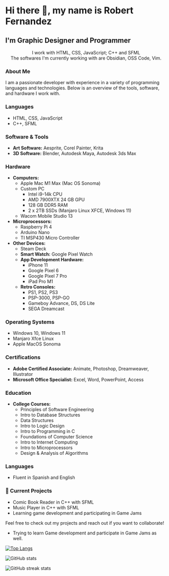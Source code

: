 
# Hi there 👋, my name is Robert Fernandez
## I'm Graphic Designer and Programmer


<p align="center">
I work with HTML, CSS, JavaScript; C++ and SFML
<br>
The softwares I'm currently working with are Obsidian, OSS Code, Vim.
</p>

### About Me
I am a passionate developer with experience in a variety of programming languages and technologies. Below is an overview of the tools, software, and hardware I work with.

### Languages
- HTML, CSS, JavaScript
- C++, SFML

### Software & Tools
- **Art Software:** Aesprite, Corel Painter, Krita
- **3D Software:** Blender, Autodesk Maya, Autodesk 3ds Max

### Hardware
- **Computers:**
  - Apple Mac M1 Max (Mac OS Sonoma)
  - Custom PC
    - Intel i9-14k CPU
    - AMD 7900XTX 24 GB GPU
    - 128 GB DDR5 RAM
    - 2 x 2TB SSDs (Manjaro Linux XFCE, Windows 11)
  - Wacom Mobile Studio 13
- **Microprocessors:**
  - Raspberry Pi 4
  - Arduino Nano
  - TI MSP430 Micro Controller
- **Other Devices:**
  - Steam Deck
  - **Smart Watch:** Google Pixel Watch
  - **App Development Hardware:** 
    - iPhone 11
    - Google Pixel 6
    - Google Pixel 7 Pro
    - iPad Pro M1
  - **Retro Consoles:**
    - PS1, PS2, PS3
    - PSP-3000, PSP-GO
    - Gameboy Advance, DS, DS Lite
    - SEGA Dreamcast

### Operating Systems
- Windows 10, Windows 11
- Manjaro Xfce Linux
- Apple MacOS Sonoma

### Certifications
- **Adobe Certified Associate:** Animate, Photoshop, Dreamweaver, Illustrator
- **Microsoft Office Specialist:** Excel, Word, PowerPoint, Access

### Education
- **College Courses:**
  - Principles of Software Engineering
  - Intro to Database Structures
  - Data Structures
  - Intro to Logic Design
  - Intro to Programming in C
  - Foundations of Computer Science
  - Intro to Internet Computing
  - Intro to Microprocessors
  - Design & Analysis of Algorithms

### Languages
- Fluent in Spanish and English

### 🔭 Current Projects
- Comic Book Reader in C++ with SFML
- Music Player in C++ with SFML
- Learning game development and participating in Game Jams

Feel free to check out my projects and reach out if you want to collaborate!

- Trying to learn Game development and participate in Game Jams as well.


[![Top Langs](https://github-readme-stats.vercel.app/api/top-langs/?username=robfernan)](https://github.com/anuraghazra/github-readme-stats)

![GitHub stats](https://github-readme-stats.vercel.app/api?username=robfernan&show_icons=true)  


![GitHub streak stats](https://streak-stats.demolab.com/?user=robfernan)  

